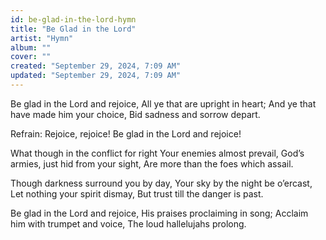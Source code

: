 ```yaml
---
id: be-glad-in-the-lord-hymn
title: "Be Glad in the Lord"
artist: "Hymn"
album: ""
cover: ""
created: "September 29, 2024, 7:09 AM"
updated: "September 29, 2024, 7:09 AM"
---
```


Be glad in the Lord and rejoice,
All ye that are upright in heart;
And ye that have made him your choice,
Bid sadness and sorrow depart.

Refrain:
Rejoice, rejoice! Be glad in the Lord and rejoice!

What though in the conflict for right
Your enemies almost prevail,
God’s armies, just hid from your sight,
Are more than the foes which assail.

Though darkness surround you by day,
Your sky by the night be o’ercast,
Let nothing your spirit dismay,
But trust till the danger is past.

Be glad in the Lord and rejoice,
His praises proclaiming in song;
Acclaim him with trumpet and voice,
The loud hallelujahs prolong.